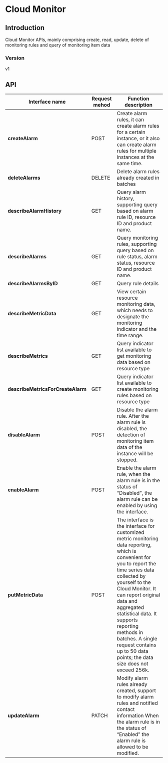 # Cloud Monitor


## Introduction
Cloud Monitor APIs, mainly comprising create, read, update, delete of monitoring rules and query of monitoring item data


### Version
v1


## API
|Interface name|Request mehod|Function description|
|---|---|---|
|**createAlarm**|POST|Create alarm rules, it can create alarm rules for a certain instance, or it also can create alarm rules for multiple instances at the same time.|
|**deleteAlarms**|DELETE|Delete alarm rules already created in batches|
|**describeAlarmHistory**|GET|Query alarm history, supporting query based on alarm rule ID, resource ID and product name.|
|**describeAlarms**|GET|Query monitoring rules, supporting query based on rule status, alarm status, resource ID and product name.|
|**describeAlarmsByID**|GET|Query rule details|
|**describeMetricData**|GET|View certain resource monitoring data, which needs to designate the monitoring indicator and the time range.|
|**describeMetrics**|GET|Query indicator list available to get monitoring data based on resource type|
|**describeMetricsForCreateAlarm**|GET|Query indicator list available to create monitoring rules based on resource type|
|**disableAlarm**|POST|Disable the alarm rule. After the alarm rule is disabled, the detection of monitoring item data of the instance will be stopped.|
|**enableAlarm**|POST|Enable the alarm rule, when the alarm rule is in the status of “Disabled”, the alarm rule can be enabled by using the interface.|
|**putMetricData**|POST|The interface is the interface for customized metric monitoring data reporting, which is convenient for you to report the time series data collected by yourself to the Cloud Monitor. It can report original data and aggregated statistical data. It supports reporting methods in batches. A single request contains up to 50 data points; the data size does not exceed 256k.|
|**updateAlarm**|PATCH|Modify alarm rules already created, support to modify alarm rules and notified contact information When the alarm rule is in the status of “Enabled” the alarm rule is allowed to be modified.|
